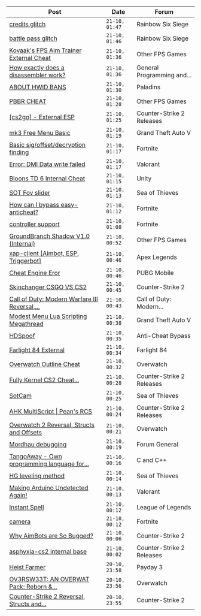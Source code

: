 |Post|Date|Forum|
|----|----|-----|
|[credits glitch](https://www.unknowncheats.me/forum/rainbow-six-siege/607053-credits-glitch.html)|`21-10, 01:47`|Rainbow Six Siege|
|[battle pass glitch](https://www.unknowncheats.me/forum/rainbow-six-siege/606804-battle-pass-glitch.html)|`21-10, 01:46`|Rainbow Six Siege|
|[Kovaak's FPS Aim Trainer External Cheat](https://www.unknowncheats.me/forum/other-fps-games/595259-kovaaks-fps-aim-trainer-external-cheat.html)|`21-10, 01:36`|Other FPS Games|
|[How exactly does a disassembler work?](https://www.unknowncheats.me/forum/general-programming-and-reversing/607161-exactly-disassembler.html)|`21-10, 01:36`|General Programming and...|
|[ABOUT HWID BANS](https://www.unknowncheats.me/forum/paladins/606951-hwid-bans.html)|`21-10, 01:30`|Paladins|
|[PBBR CHEAT](https://www.unknowncheats.me/forum/other-fps-games/606828-pbbr-cheat.html)|`21-10, 01:28`|Other FPS Games|
|[\[cs2go\] - External ESP](https://www.unknowncheats.me/forum/counter-strike-2-releases/605464-cs2go-external-esp.html)|`21-10, 01:25`|Counter-Strike 2 Releases|
|[mk3 Free Menu Basic](https://www.unknowncheats.me/forum/grand-theft-auto-v/605752-mk3-free-menu-basic.html)|`21-10, 01:19`|Grand Theft Auto V|
|[Basic sig/offset/decryption finding](https://www.unknowncheats.me/forum/fortnite/603681-basic-sig-offset-decryption-finding.html)|`21-10, 01:17`|Fortnite|
|[Error: DMI Data write failed](https://www.unknowncheats.me/forum/valorant/607221-error-dmi-data-write-failed.html)|`21-10, 01:17`|Valorant|
|[Bloons TD 6 Internal Cheat](https://www.unknowncheats.me/forum/unity/576272-bloons-td-6-internal-cheat.html)|`21-10, 01:15`|Unity|
|[SOT Fov slider](https://www.unknowncheats.me/forum/sea-of-thieves/500906-sot-fov-slider.html)|`21-10, 01:13`|Sea of Thieves|
|[How can I bypass easy-anticheat?](https://www.unknowncheats.me/forum/fortnite/605787-bypass-easy-anticheat.html)|`21-10, 01:12`|Fortnite|
|[controller support](https://www.unknowncheats.me/forum/fortnite/607220-controller-support.html)|`21-10, 01:08`|Fortnite|
|[GroundBranch Shadow V1.0 (Internal)](https://www.unknowncheats.me/forum/other-fps-games/509715-groundbranch-shadow-v1-0-internal.html)|`21-10, 00:52`|Other FPS Games|
|[xap-client \[Aimbot, ESP, Triggerbot\]](https://www.unknowncheats.me/forum/apex-legends/606842-xap-client-aimbot-esp-triggerbot.html)|`21-10, 00:46`|Apex Legends|
|[Cheat Engine Eror](https://www.unknowncheats.me/forum/pubg-mobile/607139-cheat-engine-eror.html)|`21-10, 00:46`|PUBG Mobile|
|[Skinchanger CSGO VS CS2](https://www.unknowncheats.me/forum/counter-strike-2-a/607218-skinchanger-csgo-vs-cs2.html)|`21-10, 00:45`|Counter-Strike 2|
|[Call of Duty: Modern Warfare III Reversal,...](https://www.unknowncheats.me/forum/call-of-duty-modern-warfare-iii/605287-call-duty-modern-warfare-iii-reversal-structs-offsets.html)|`21-10, 00:43`|Call of Duty: Modern...|
|[Modest Menu Lua Scripting Megathread](https://www.unknowncheats.me/forum/grand-theft-auto-v/463868-modest-menu-lua-scripting-megathread.html)|`21-10, 00:38`|Grand Theft Auto V|
|[HDSpoof](https://www.unknowncheats.me/forum/anti-cheat-bypass/44176-hdspoof.html)|`21-10, 00:35`|Anti-Cheat Bypass|
|[Farlight 84 External](https://www.unknowncheats.me/forum/farlight-84-a/598853-farlight-84-external.html)|`21-10, 00:34`|Farlight 84|
|[Overwatch Outline Cheat](https://www.unknowncheats.me/forum/overwatch/591223-overwatch-outline-cheat.html)|`21-10, 00:32`|Overwatch|
|[Fully Kernel CS2 Cheat...](https://www.unknowncheats.me/forum/counter-strike-2-releases/606746-kernel-cs2-cheat-esp-aim-bhop-noflash-etc.html)|`21-10, 00:28`|Counter-Strike 2 Releases|
|[SotCam](https://www.unknowncheats.me/forum/sea-of-thieves/580178-sotcam.html)|`21-10, 00:25`|Sea of Thieves|
|[AHK MultiScript \| Pean's RCS](https://www.unknowncheats.me/forum/counter-strike-2-releases/605440-ahk-multiscript-peans-rcs.html)|`21-10, 00:24`|Counter-Strike 2 Releases|
|[Overwatch 2 Reversal, Structs and Offsets](https://www.unknowncheats.me/forum/overwatch/516727-overwatch-2-reversal-structs-offsets.html)|`21-10, 00:21`|Overwatch|
|[Mordhau debugging](https://www.unknowncheats.me/forum/forum-general/607216-mordhau-debugging.html)|`21-10, 00:19`|Forum General|
|[TangoAway - Own programming language for...](https://www.unknowncheats.me/forum/c-and-c-/607215-tangoaway-own-programming-language-reverse-engineering.html)|`21-10, 00:16`|C and C++|
|[HG leveling method](https://www.unknowncheats.me/forum/sea-of-thieves/600091-hg-leveling-method.html)|`21-10, 00:14`|Sea of Thieves|
|[Making Arduino Undetected Again!](https://www.unknowncheats.me/forum/valorant/607164-arduino-undetected.html)|`21-10, 00:13`|Valorant|
|[Instant Spell](https://www.unknowncheats.me/forum/league-of-legends/607172-instant-spell.html)|`21-10, 00:12`|League of Legends|
|[camera](https://www.unknowncheats.me/forum/fortnite/607214-camera.html)|`21-10, 00:12`|Fortnite|
|[Why AimBots are So Bugged?](https://www.unknowncheats.me/forum/counter-strike-2-a/607165-aimbots-bugged.html)|`21-10, 00:06`|Counter-Strike 2|
|[asphyxia-cs2 internal base](https://www.unknowncheats.me/forum/counter-strike-2-releases/605507-asphyxia-cs2-internal-base.html)|`21-10, 00:02`|Counter-Strike 2 Releases|
|[Heist Farmer](https://www.unknowncheats.me/forum/payday-3-a/607059-heist-farmer.html)|`20-10, 23:58`|Payday 3|
|[OV3RSW33T: AN OVERWAT Pack: Reborn &...](https://www.unknowncheats.me/forum/overwatch/603412-ov3rsw33t-overwat-pack-reborn-recoded.html)|`20-10, 23:56`|Overwatch|
|[Counter-Strike 2 Reversal, Structs and...](https://www.unknowncheats.me/forum/counter-strike-2-a/576077-counter-strike-2-reversal-structs-offsets.html)|`20-10, 23:55`|Counter-Strike 2|
